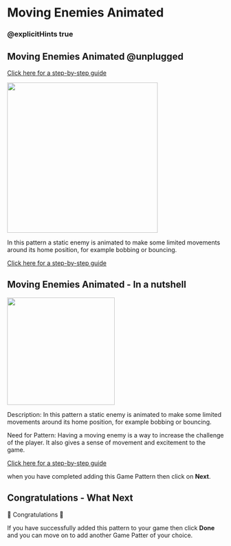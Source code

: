 # Moving Enemies Animated

### @explicitHints true

## Moving Enemies Animated @unplugged

[Click here for a step-by-step guide](https://mickfuzz.github.io/makecode-platformer-101/movingEnemiesAnimated)

<img src="https://raw.githubusercontent.com/mickfuzz/makecode-platformer-101/master/images/patterns/gameMechanics_staticenemies.jpg" width=350>

In this pattern a static enemy is animated to make some limited movements around its home position, for example bobbing or bouncing.

[Click here for a step-by-step guide](https://mickfuzz.github.io/makecode-platformer-101/movingEnemiesAnimated)

## Moving Enemies Animated - In a nutshell

<img src="https://raw.githubusercontent.com/mickfuzz/makecode-platformer-101/master/images/addStaticEnemy2.png" width=250>

Description: In this pattern a static enemy is animated to make some limited movements around its home position, for example bobbing or bouncing.

Need for Pattern: Having a moving enemy is a way to increase the challenge of the player. It also gives a sense of movement and excitement to the game.

[Click here for a step-by-step guide](https://mickfuzz.github.io/makecode-platformer-101/movingEnemiesAnimated)

when you have completed adding this Game Pattern then click on **Next**.

## Congratulations - What Next

🎈 Congratulations 🎈

If you have successfully added this pattern to your game then click **Done** and you can move on to add another Game Patter of your choice.
